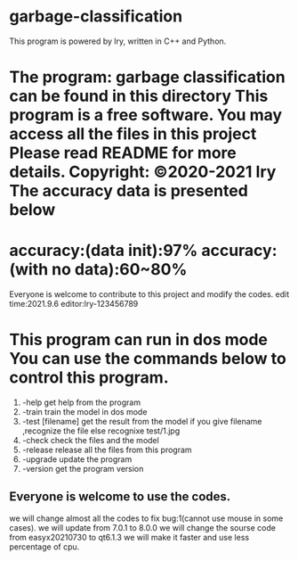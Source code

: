# garbage-classification
This program is powered by lry, written in C++ and Python.

The program: garbage classification can be found in this directory
This program is a free software. You may access all the files in this project
Please read README for more details.
Copyright: ©2020-2021 lry
The accuracy data is presented below
=====================================
accuracy:(data init):97%
accuracy:(with no data):60~80%
=====================================
Everyone is welcome to contribute to this project and modify the codes.
edit time:2021.9.6
editor:lry-123456789


This program can run in dos mode
You can use the commands below to control this program.
====================================================
1.    -help                 get help from the program
2.    -train                train the model in dos mode
3.    -test [filename]      get the result from the model if you give filename ,recognize the file else recognixe test/1.jpg
4.    -check                check the files and the model
5.    -release              release all the files from this program
6.    -upgrade              update the program
7.    -version              get the program version

Everyone is welcome to use the codes.
-----------------------------------------------

we will change almost all the codes to fix bug:1(cannot use mouse in some cases).
we will update from 7.0.1 to 8.0.0
we will change the sourse code from easyx20210730 to qt6.1.3
we will make it faster and use less percentage of cpu.
